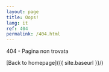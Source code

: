 ```yaml
---
layout: page
title: Oops!
lang: it
ref: 404
permalink: /404.html
---
```


404 - Pagina non trovata

[Back to homepage]({{ site.baseurl }}/)
